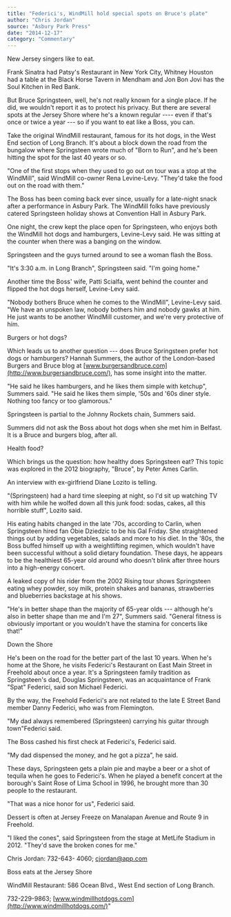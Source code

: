 ```yaml
---
title: "Federici's, WindMill hold special spots on Bruce's plate"
author: "Chris Jordan"
source: "Asbury Park Press"
date: "2014-12-17"
category: "Commentary"
---
```


New Jersey singers like to eat.

Frank Sinatra had Patsy's Restaurant in New York City, Whitney Houston had a table at the Black Horse Tavern in Mendham and Jon Bon Jovi has the Soul Kitchen in Red Bank.

But Bruce Springsteen, well, he's not really known for a single place. If he did, we wouldn't report it as to protect his privacy. But there are several spots at the Jersey Shore where he's a known regular ---- even if that's once or twice a year --- so if you want to eat like a Boss, you can.

Take the original WindMill restaurant, famous for its hot dogs, in the West End section of Long Branch. It's about a block down the road from the bungalow where Springsteen wrote much of "Born to Run", and he's been hitting the spot for the last 40 years or so.

"One of the first stops when they used to go out on tour was a stop at the WindMill", said WindMill co-owner Rena Levine-Levy. "They'd take the food out on the road with them."

The Boss has been coming back ever since, usually for a late-night snack after a performance in Asbury Park. The WindMill folks have previously catered Springsteen holiday shows at Convention Hall in Asbury Park.

One night, the crew kept the place open for Springsteen, who enjoys both the WindMill hot dogs and hamburgers, Levine-Levy said. He was sitting at the counter when there was a banging on the window.

Springsteen and the guys turned around to see a woman flash the Boss.

"It's 3:30 a.m. in Long Branch", Springsteen said. "I'm going home."

Another time the Boss' wife, Patti Scialfa, went behind the counter and flipped the hot dogs herself, Levine-Levy said.

"Nobody bothers Bruce when he comes to the WindMill", Levine-Levy said. "We have an unspoken law, nobody bothers him and nobody gawks at him. He just wants to be another WindMill customer, and we're very protective of him.

Burgers or hot dogs?

Which leads us to another question --- does Bruce Springsteen prefer hot dogs or hamburgers? Hannah Summers, the author of the London-based Burgers and Bruce blog at [www.burgersandbruce.com](http://www.burgersandbruce.com/), has some insight into the matter.

"He said he likes hamburgers, and he likes them simple with ketchup", Summers said. "He said he likes them simple, '50s and '60s diner style. Nothing too fancy or too glamorous."

Springsteen is partial to the Johnny Rockets chain, Summers said.

Summers did not ask the Boss about hot dogs when she met him in Belfast. It is a Bruce and burgers blog, after all.

Health food?

Which brings us the question: how healthy does Springsteen eat? This topic was explored in the 2012 biography, "Bruce", by Peter Ames Carlin.

An interview with ex-girlfriend Diane Lozito is telling.

"(Springsteen) had a hard time sleeping at night, so I'd sit up watching TV with him while he wolfed down all this junk food: sodas, cakes, all this horrible stuff", Lozito said.

His eating habits changed in the late '70s, according to Carlin, when Springsteen hired fan Obie Dziedzic to be his Gal Friday. She straightened things out by adding vegetables, salads and more to his diet. In the '80s, the Boss buffed himself up with a weightlifting regimen, which wouldn't have been successful without a solid dietary foundation. These days, he appears to be the healthiest 65-year old around who doesn't blink after three hours into a high-energy concert.

A leaked copy of his rider from the 2002 Rising tour shows Springsteen eating whey powder, soy milk, protein shakes and bananas, strawberries and blueberries backstage at his shows.

"He's in better shape than the majority of 65-year olds --- although he's also in better shape than me and I'm 27", Summers said. "General fitness is obviously important or you wouldn't have the stamina for concerts like that!"

Down the Shore

He's been on the road for the better part of the last 10 years. When he's home at the Shore, he visits Federici's Restaurant on East Main Street in Freehold about once a year. It's a Springsteen family tradition as Springsteen's dad, Douglas Springsteen, was an acquaintance of Frank "Spat" Federici, said son Michael Federici.

By the way, the Freehold Federici's are not related to the late E Street Band member Danny Federici, who was from Flemington.

"My dad always remembered (Springsteen) carrying his guitar through town"Federici said.

The Boss cashed his first check at Federici's, Federici said.

"My dad dispensed the money, and he got a pizza", he said.

These days, Springsteen gets a plain pie and maybe a beer or a shot of tequila when he goes to Federici's. When he played a benefit concert at the borough's Saint Rose of Lima School in 1996, he brought more than 30 people to the restaurant.

"That was a nice honor for us", Federici said.

Dessert is often at Jersey Freeze on Manalapan Avenue and Route 9 in Freehold.

"I liked the cones", said Springsteen from the stage at MetLife Stadium in 2012. "They'd save the broken cones for me."

Chris Jordan: 732-643- 4060; [cjordan@app.com](mailto:cjordan@app.com)

Boss eats at the Jersey Shore

WindMill Restaurant: 586 Ocean Blvd., West End section of Long Branch.

732-229-9863; [www.windmillhotdogs.com](http://www.windmillhotdogs.com/)"